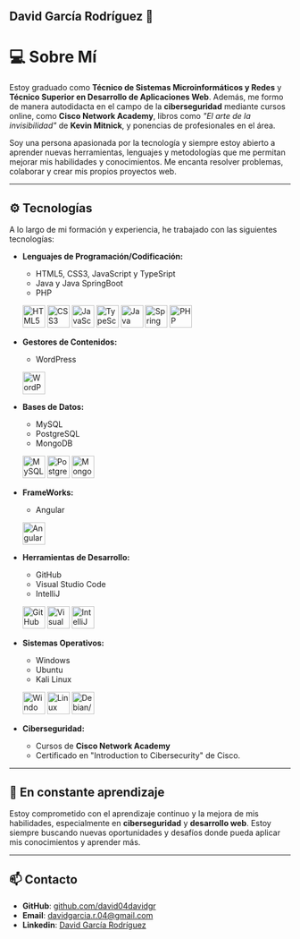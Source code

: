 ## David García Rodríguez 👋

# 💻 **Sobre Mí**

Estoy graduado como **Técnico de Sistemas Microinformáticos y Redes** y **Técnico Superior en Desarrollo de Aplicaciones Web**. Además, me formo de manera autodidacta en el campo de la **ciberseguridad** mediante cursos online, como **Cisco Network Academy**, libros como *"El arte de la invisibilidad"* de **Kevin Mitnick**, y ponencias de profesionales en el área.

Soy una persona apasionada por la tecnología y siempre estoy abierto a aprender nuevas herramientas, lenguajes y metodologías que me permitan mejorar mis habilidades y conocimientos. Me encanta resolver problemas, colaborar y crear mis propios proyectos web.

---

## ⚙ **Tecnologías**

A lo largo de mi formación y experiencia, he trabajado con las siguientes tecnologías:

- **Lenguajes de Programación/Codificación:**
  - HTML5, CSS3, JavaScript y TypeSript
  - Java y Java SpringBoot
  - PHP
    
  <p align="left">
    <img src="https://cdn.jsdelivr.net/gh/devicons/devicon/icons/html5/html5-original.svg" width="40" alt="HTML5"/>
    <img src="https://cdn.jsdelivr.net/gh/devicons/devicon/icons/css3/css3-original.svg" width="40" alt="CSS3"/>
    <img src="https://cdn.jsdelivr.net/gh/devicons/devicon/icons/javascript/javascript-original.svg" width="40" alt="JavaScript"/>
    <img src="https://cdn.jsdelivr.net/gh/devicons/devicon/icons/typescript/typescript-original.svg" width="40" alt="TypeScript"/>
    <img src="https://cdn.jsdelivr.net/gh/devicons/devicon/icons/java/java-original.svg" width="40" alt="Java"/>
    <img src="https://cdn.jsdelivr.net/gh/devicons/devicon/icons/spring/spring-original.svg" width="40" alt="Spring Boot"/>
    <img src="https://cdn.jsdelivr.net/gh/devicons/devicon/icons/php/php-original.svg" width="40" alt="PHP"/>
  </p>
  
- **Gestores de Contenidos:**
  - WordPress
  <p align="left">
    <img src="https://cdn.jsdelivr.net/gh/devicons/devicon/icons/wordpress/wordpress-original.svg" width="40" alt="WordPress"/>
  </p>
  
- **Bases de Datos:**
  - MySQL
  - PostgreSQL
  - MongoDB
  <p align="left">
    <img src="https://cdn.jsdelivr.net/gh/devicons/devicon/icons/mysql/mysql-original.svg" width="40" alt="MySQL"/>
    <img src="https://cdn.jsdelivr.net/gh/devicons/devicon/icons/postgresql/postgresql-original.svg" width="40" alt="PostgreSQL"/>
    <img src="https://cdn.jsdelivr.net/gh/devicons/devicon/icons/mongodb/mongodb-original.svg" width="40" alt="MongoDB"/>
  </p>

- **FrameWorks:**
  - Angular   
  <p align="left">
    <img src="https://cdn.jsdelivr.net/gh/devicons/devicon/icons/angularjs/angularjs-original.svg" width="40" alt="Angular"/>
  </p>

- **Herramientas de Desarrollo:**
  - GitHub
  - Visual Studio Code
  - IntelliJ
  <p align="left">
    <img src="https://cdn.jsdelivr.net/gh/devicons/devicon/icons/github/github-original.svg" width="40" alt="GitHub"/>
    <img src="https://cdn.jsdelivr.net/gh/devicons/devicon/icons/vscode/vscode-original.svg" width="40" alt="Visual Studio Code"/>
    <img src="https://cdn.jsdelivr.net/gh/devicons/devicon/icons/intellij/intellij-original.svg" width="40" alt="IntelliJ IDEA"/>
  </p>
  
- **Sistemas Operativos:**
  - Windows
  - Ubuntu
  - Kali Linux
  <p align="left">
    <img src="https://cdn.jsdelivr.net/gh/devicons/devicon/icons/windows8/windows8-original.svg" width="40" alt="Windows"/>
    <img src="https://cdn.jsdelivr.net/gh/devicons/devicon/icons/linux/linux-original.svg" width="40" alt="Linux"/>
    <img src="https://cdn.jsdelivr.net/gh/devicons/devicon/icons/debian/debian-original.svg" width="40" alt="Debian/Kali"/>
  </p>
  
- **Ciberseguridad:**
  - Cursos de **Cisco Network Academy**
  - Certificado en "Introduction to Cibersecurity" de Cisco.
  
---

## 🚀 **En constante aprendizaje**

Estoy comprometido con el aprendizaje continuo y la mejora de mis habilidades, especialmente en **ciberseguridad** y **desarrollo web**. Estoy siempre buscando nuevas oportunidades y desafíos donde pueda aplicar mis conocimientos y aprender más.

---

## 📫 **Contacto**

- **GitHub**: [github.com/david04davidgr](https://github.com/david04davidgr)  
- **Email**: davidgarcia.r.04@gmail.com
- **Linkedin**: [David García Rodríguez](https://www.linkedin.com/in/david-garcia-rodriguez-220183238/)

  

